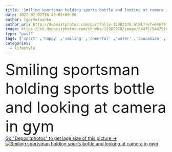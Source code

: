 ```yaml
---
title: 'Smiling sportsman holding sports bottle and looking at camera in gym '
date: 2022-02-02T16:42:03+00:00
author: IgorVetushko
author_url: http://depositphotos.com/portfolio-12982378.html?ref=64678756
image: https://st.depositphotos.com/thumbs/12982378/image/54475/544751672/api_thumb_450.jpg?forcejpeg=true
type: "post"
tags: ['sport' ,'happy' ,'smiling' ,'cheerful' ,'water' ,'caucasian' ,'man' ,'drink' ,'emotion' ,'blur' ,'beverage' ,'sportive' ,'fit' ,'fitness' ,'indoors' ,'gym' ,'sportsman' ,'refreshing' ,'handsome' ,'positive' ,'athletic' ,'muscular' ,'sportswear' ,'bearded' ,'hydration' ,'looking at camera' ,'one person' ,'young adult' ,'Healthy Lifestyle' ,'sport equipment' ,'sports bottle' ,'sports center' ]
categories: 
  - lifestyle
---
```

<div aling="center">
            <font size="60"> Smiling sportsman holding sports bottle and looking at camera in gym</font>   
</div>
<div>
    <a href='https://depositphotos.com/544751672/stock-photo-smiling-sportsman-holding-sports-bottle.html?ref=64678756' target=_blank > Go "Depositphotos" to get lage size of this picture ->
        <img href='https://depositphotos.com/544751672/stock-photo-smiling-sportsman-holding-sports-bottle.html?ref=64678756' src='https://st.depositphotos.com/12982378/54475/i/950/depositphotos_544751672-stock-photo-smiling-sportsman-holding-sports-bottle.jpg?forcejpeg=true' alt='Smiling sportsman holding sports bottle and looking at camera in gym' >
    </a>
</div>
